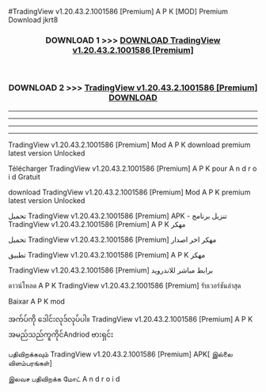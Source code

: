 #TradingView v1.20.43.2.1001586  [Premium] A P K [MOD] Premium Download jkrt8



<div align="center">

<h3>DOWNLOAD 1 >>> <a href="https://teeasianyam.web.app?sq=TradingView v1.20.43.2.1001586  [Premium]">DOWNLOAD TradingView v1.20.43.2.1001586  [Premium] </a></h3><br>

<h3>DOWNLOAD 2 >>> <a href="https://teeasianyam.web.app?sq=TradingView v1.20.43.2.1001586  [Premium] ">TradingView v1.20.43.2.1001586  [Premium]  DOWNLOAD </a></h3>

</div>


----------------------------------------------------------

----------------------------------------------------------

----------------------------------------------------------

----------------------------------------------------------


TradingView v1.20.43.2.1001586  [Premium]  Mod A P K download premium latest version Unlocked

Télécharger TradingView v1.20.43.2.1001586  [Premium]  A P K pour A n d r o i d Gratuit

download TradingView v1.20.43.2.1001586  [Premium]  Mod A P K premium latest version Unlocked

تحميل TradingView v1.20.43.2.1001586  [Premium]  APK - تنزيل برنامج TradingView v1.20.43.2.1001586  [Premium]  A P K مهكر

تحميل TradingView v1.20.43.2.1001586  [Premium]  مهكر اخر اصدار

تطبيق TradingView v1.20.43.2.1001586  [Premium]  A P K مهكر

TradingView v1.20.43.2.1001586  [Premium]  برابط مباشر للاندرويد

ดาวน์โหลด A P K TradingView v1.20.43.2.1001586  [Premium]  รับเวอร์ชันล่าสุด

Baixar A P K mod

အက်ပ်ကို ဒေါင်းလုဒ်လုပ်ပါ။ TradingView v1.20.43.2.1001586  [Premium]  A P K အမည်သည်ကူကိုင်Andriod ဗားရှင်း

பதிவிறக்கவும் TradingView v1.20.43.2.1001586  [Premium]  APK[ இல்லை விளம்பரங்கள்] 
 
இலவச பதிவிறக்க மோட் A n d r o i d



